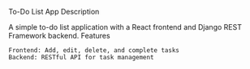 To-Do List App
Description

A simple to-do list application with a React frontend and Django REST Framework backend.
Features

    Frontend: Add, edit, delete, and complete tasks
    Backend: RESTful API for task management
